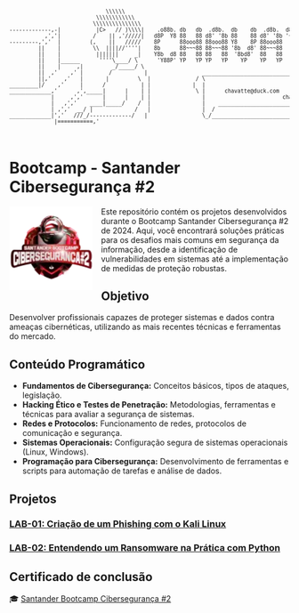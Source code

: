 <pre style="font-size: 0.6rem;">

                              \\\\\\
                           \\\\\\\\\\\\
                          \\\\\\\\\\\\\\\
-------------,-|           |C>   // )\\\\|    .o88b. db   db  .d8b.  db    db  .d8b.  d888888b d888888b d88888b
           ,','|          /    || ,'/////|   d8P  Y8 88   88 d8' '8b 88    88 d8' '8b '~~88~~' '~~88~~' 88'  
---------,','  |         (,    ||   /////    8P      88ooo88 88ooo88 Y8    8P 88ooo88    88       88    88ooooo 
         ||    |          \\  ||||//''''|    8b      88~~~88 88~~~88 '8b  d8' 88~~~88    88       88    88~~~~~ 
         ||    |           |||||||     _|    Y8b  d8 88   88 88   88  '8bd8'  88   88    88       88    88.   
         ||    |______      ''''\____/ \      'Y88P' YP   YP YP   YP    YP    YP   YP    YP       YP    Y88888P
         ||    |     ,|         _/_____/ \
         ||  ,'    ,' |        /          |                 ___________________________________________
         ||,'    ,'   |       |         \  |              / \                                           \ 
_________|/    ,'     |      /           | |             |  |                                            | 
_____________,'      ,',_____|      |    | |              \ |      chavatte@duck.com                     | 
             |     ,','      |      |    | |                |                        chavatte.42web.io   | 
             |   ,','    ____|_____/    /  |                |    ________________________________________|___
             | ,','  __/ |             /   |                |  /                                            /
_____________|','   ///_/-------------/   |                 \_/____________________________________________/ 
              |===========,'                                                                                
			  

</pre>

# **Bootcamp - Santander Cibersegurança #2**

<img align="left" src="./assets/santander_ciberseguranca.png" width="150" height="auto" style="margin-right:15px" />

Este repositório contém os projetos desenvolvidos durante o Bootcamp Santander Cibersegurança #2 de 2024. Aqui, você encontrará soluções práticas para os desafios mais comuns em segurança da informação, desde a identificação de vulnerabilidades em sistemas até a implementação de medidas de proteção robustas.

## Objetivo

Desenvolver profissionais capazes de proteger sistemas e dados contra ameaças cibernéticas, utilizando as mais recentes técnicas e ferramentas do mercado.

## Conteúdo Programático

* **Fundamentos de Cibersegurança:** Conceitos básicos, tipos de ataques, legislação.
* **Hacking Ético e Testes de Penetração:** Metodologias, ferramentas e técnicas para avaliar a segurança de sistemas.
* **Redes e Protocolos:** Funcionamento de redes, protocolos de comunicação e segurança.
* ****Sistemas Operacionais**:** Configuração segura de sistemas operacionais (Linux, Windows).
* **Programação para Cibersegurança:** Desenvolvimento de ferramentas e scripts para automação de tarefas e análise de dados.

## **Projetos**

### [LAB-01: Criação de um Phishing com o Kali Linux](./projects/LAB-01/README.md)

### [LAB-02:  Entendendo um Ransomware na Prática com Python](./projects/LAB-02/README.md)

## Certificado de conclusão

 🎓 [Santander Bootcamp Cibersegurança #2]()
